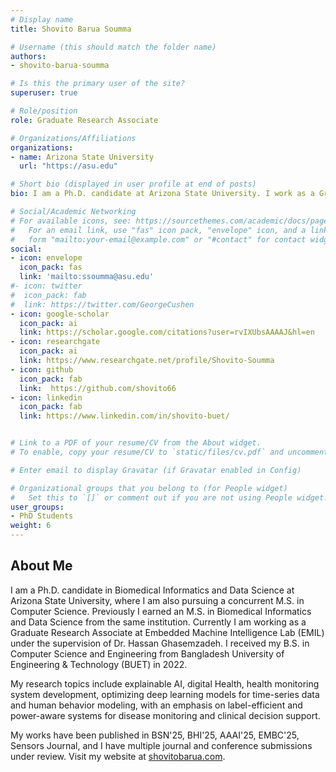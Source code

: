 ```yaml
---
# Display name
title: Shovito Barua Soumma

# Username (this should match the folder name)
authors:
- shovito-barua-soumma

# Is this the primary user of the site?
superuser: true

# Role/position
role: Graduate Research Associate

# Organizations/Affiliations
organizations:
- name: Arizona State University
  url: "https://asu.edu"

# Short bio (displayed in user profile at end of posts)
bio: I am a Ph.D. candidate at Arizona State University. I work as a Graduate Research Associate at Embedded Machine Intelligence Lab (EMIL) under the supervision of Dr. Hassan Ghasemzadeh.

# Social/Academic Networking
# For available icons, see: https://sourcethemes.com/academic/docs/page-builder/#icons
#   For an email link, use "fas" icon pack, "envelope" icon, and a link in the
#   form "mailto:your-email@example.com" or "#contact" for contact widget.
social:
- icon: envelope
  icon_pack: fas
  link: 'mailto:ssoumma@asu.edu'
#- icon: twitter
#  icon_pack: fab
#  link: https://twitter.com/GeorgeCushen
- icon: google-scholar  
  icon_pack: ai
  link: https://scholar.google.com/citations?user=rvIXUbsAAAAJ&hl=en
- icon: researchgate
  icon_pack: ai
  link: https://www.researchgate.net/profile/Shovito-Soumma
- icon: github
  icon_pack: fab
  link:  https://github.com/shovito66
- icon: linkedin
  icon_pack: fab
  link: https://www.linkedin.com/in/shovito-buet/


# Link to a PDF of your resume/CV from the About widget.
# To enable, copy your resume/CV to `static/files/cv.pdf` and uncomment the lines below.  

# Enter email to display Gravatar (if Gravatar enabled in Config)

# Organizational groups that you belong to (for People widget)
#   Set this to `[]` or comment out if you are not using People widget.
user_groups:
- PhD Students
weight: 6
---
```

## About Me

I am a Ph.D. candidate in Biomedical Informatics and Data Science at Arizona State University, where I am also pursuing a concurrent M.S. in Computer Science. Previously I earned an M.S. in Biomedical Informatics and Data Science from the same institution. Currently I am working as a Graduate Research Associate at Embedded Machine Intelligence Lab (EMIL) under the supervision of Dr. Hassan Ghasemzadeh. I received my B.S. in Computer Science and Engineering from Bangladesh University of Engineering & Technology (BUET) in 2022. 

My research topics include explainable AI, digital Health, health monitoring system development, optimizing deep learning models for time-series data and human behavior modeling, with an emphasis on label-efficient and power-aware systems for disease monitoring and clinical decision support. 

My works have been published in BSN'25, BHI'25, AAAI'25, EMBC'25, Sensors Journal, and I have multiple journal and conference submissions under review. Visit my website at [shovitobarua.com](https://www.shovitobarua.com/).



